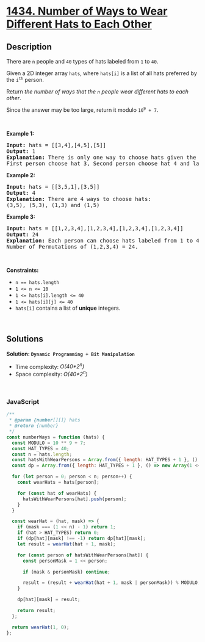 # [1434. Number of Ways to Wear Different Hats to Each Other](https://leetcode.com/problems/number-of-ways-to-wear-different-hats-to-each-other)

## Description

<div class="elfjS" data-track-load="description_content"><p>There are <code>n</code> people and <code>40</code> types of hats labeled from <code>1</code> to <code>40</code>.</p>

<p>Given a 2D integer array <code>hats</code>, where <code>hats[i]</code> is a list of all hats preferred by the <code>i<sup>th</sup></code> person.</p>

<p>Return <em>the number of ways that the <code>n</code> people wear different hats to each other</em>.</p>

<p>Since the answer may be too large, return it modulo <code>10<sup>9</sup> + 7</code>.</p>

<p>&nbsp;</p>
<p><strong class="example">Example 1:</strong></p>

<pre><strong>Input:</strong> hats = [[3,4],[4,5],[5]]
<strong>Output:</strong> 1
<strong>Explanation:</strong> There is only one way to choose hats given the conditions. 
First person choose hat 3, Second person choose hat 4 and last one hat 5.
</pre>

<p><strong class="example">Example 2:</strong></p>

<pre><strong>Input:</strong> hats = [[3,5,1],[3,5]]
<strong>Output:</strong> 4
<strong>Explanation:</strong> There are 4 ways to choose hats:
(3,5), (5,3), (1,3) and (1,5)
</pre>

<p><strong class="example">Example 3:</strong></p>

<pre><strong>Input:</strong> hats = [[1,2,3,4],[1,2,3,4],[1,2,3,4],[1,2,3,4]]
<strong>Output:</strong> 24
<strong>Explanation:</strong> Each person can choose hats labeled from 1 to 4.
Number of Permutations of (1,2,3,4) = 24.
</pre>

<p>&nbsp;</p>
<p><strong>Constraints:</strong></p>

<ul>
	<li><code>n == hats.length</code></li>
	<li><code>1 &lt;= n &lt;= 10</code></li>
	<li><code>1 &lt;= hats[i].length &lt;= 40</code></li>
	<li><code>1 &lt;= hats[i][j] &lt;= 40</code></li>
	<li><code>hats[i]</code> contains a list of <strong>unique</strong> integers.</li>
</ul>
</div>

<p>&nbsp;</p>

## Solutions

**Solution: `Dynamic Programming + Bit Manipulation`**

- Time complexity: <em>O(40\*2<sup>n</sup>)</em>
- Space complexity: <em>O(40\*2<sup>n</sup>)</em>

<p>&nbsp;</p>

### **JavaScript**

```js
/**
 * @param {number[][]} hats
 * @return {number}
 */
const numberWays = function (hats) {
  const MODULO = 10 ** 9 + 7;
  const HAT_TYPES = 40;
  const n = hats.length;
  const hatsWithWearPersons = Array.from({ length: HAT_TYPES + 1 }, () => []);
  const dp = Array.from({ length: HAT_TYPES + 1 }, () => new Array(1 << n).fill(-1));

  for (let person = 0; person < n; person++) {
    const wearHats = hats[person];

    for (const hat of wearHats) {
      hatsWithWearPersons[hat].push(person);
    }
  }

  const wearHat = (hat, mask) => {
    if (mask === (1 << n) - 1) return 1;
    if (hat > HAT_TYPES) return 0;
    if (dp[hat][mask] !== -1) return dp[hat][mask];
    let result = wearHat(hat + 1, mask);

    for (const person of hatsWithWearPersons[hat]) {
      const personMask = 1 << person;

      if (mask & personMask) continue;

      result = (result + wearHat(hat + 1, mask | personMask)) % MODULO;
    }

    dp[hat][mask] = result;

    return result;
  };

  return wearHat(1, 0);
};
```
